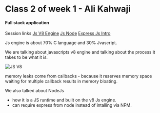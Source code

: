 # Class 2 of week 1 - Ali Kahwaji

#### Full stack application

Session links
[Js V8 Engine](https://des501.notion.site/V8-JavaScript-Engine-eb02661990fd45f18531884b7ecf0f30)
[Js Node](https://des501.notion.site/Introduction-to-Node-3878674bda9c44f09a131c222e7b4e90)
[Express Js Intro](https://des501.notion.site/Introduction-to-Express-js-367d0e0c1fb54d029e437d799e862043)

Js engine is about 70% C language and 30% Jvascript.

We are talking about javascripts v8 engine and talking about the process it takes to be what it is.

![JS V8](https://des501.notion.site/image/https%3A%2F%2Fs3-us-west-2.amazonaws.com%2Fsecure.notion-static.com%2F9956acd7-f69f-4bfe-b71d-50baf6ab0b77%2FUntitled.png?table=block&id=017966b5-9701-4e14-a8ee-a9cce38c23d1&spaceId=62744ba8-9f44-446e-913d-67d75f3437df&width=2000&userId=&cache=v2)

memory leaks come from callbacks - because it reserves memory space waiting for multiple callback results in memory bloating.

We also talked about NodeJs
- how it is a JS runtime and built on the v8 Js engine.
- can require express from node instead of intalling via NPM.
